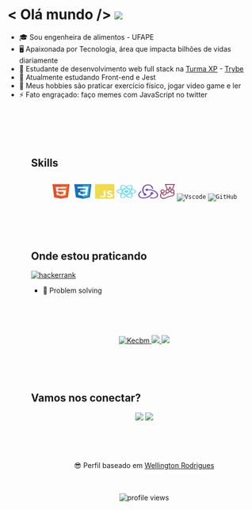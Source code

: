 ### <h1>< Olá mundo /> <img src = "https://raw.githubusercontent.com/MartinHeinz/MartinHeinz/master/wave.gif" width ="40px"></h1>

<ul>
  <li>🎓 Sou engenheira de alimentos - UFAPE</li>
  <li>🖥 Apaixonada por Tecnologia, área que impacta bilhões de vidas diariamente</li>
  <li>🔭 Estudante de desenvolvimento web full stack na  <a href="https://www.xpinc.com/">Turma XP</a> - <a href="https://betrybe.com">Trybe</a></li>
  <li>🌱 Atualmente estudando Front-end e Jest</li>
  <li>🤔 Meus hobbies são praticar exercício físico, jogar video game e ler</li>
  <li>⚡ Fato engraçado: faço memes com JavaScript no twitter</li>
<ul>
<br><br><br>
<br>
  <h2>Skills</h2>
  <div align="center" style="margin-top: 30px" style="display: inline_block">
  <code><img title="HTML5" alt="HTML" height="30" width="40" src="https://raw.githubusercontent.com/devicons/devicon/master/icons/html5/html5-original.svg"></code>
  <code><img title="CSS3" alt="CSS" height="30" width="40" src="https://raw.githubusercontent.com/devicons/devicon/master/icons/css3/css3-original.svg"></code>
  <code><img title="JavaScript" alt="JavaScript" height="30" width="40" src="https://raw.githubusercontent.com/devicons/devicon/master/icons/javascript/javascript-plain.svg"></code>
  <code><img title="React" alt="React" height="30" width="40" src="https://raw.githubusercontent.com/devicons/devicon/master/icons/react/react-original.svg"></code>
  <code><img title="Redux" alt="redux" height="30" width="40" src="https://raw.githubusercontent.com/devicons/devicon/master/icons/redux/redux-original.svg"></code>
  <code><img title="Jest" alt="Jest" height="30" width="30" src="https://raw.githubusercontent.com/devicons/devicon/master/icons/jest/jest-plain.svg"></code>
  <code><img title="Vscode" alt="Vscode" height="30" width="40" src="https://cdn.jsdelivr.net/gh/devicons/devicon/icons/vscode/vscode-original.svg" /></code>
  <code><img title="GitHub" alt="GitHub" height="30" width="40" src="https://cdn.jsdelivr.net/gh/devicons/devicon/icons/github/github-original.svg" /></code>
</div>
<br><br><br>
<br>
  <h2>Onde estou praticando</h2>
  <a href="https://www.hackerrank.com/kleciannymelo"><img src='https://img.icons8.com/external-tal-revivo-shadow-tal-revivo/48/000000/external-hackerrank-is-a-technology-company-that-focuses-on-competitive-programming-logo-shadow-tal-revivo.png' alt='hackerrank' height='40'></a>
  <ul>
    <li>🥉 Problem solving</li>
  </ul>
<br><br><br>
<br>
<p align=center>
  <div align=center>
    <a href="https://github.com/Kecbm" title="Kecbm profile">
      <img width=396 src="https://github-readme-streak-stats.herokuapp.com/?user=Kecbm&theme=react&border=61dafb&hide_border=true" alt="Kecbm" />
    </a>
    <a href="https://github.com/Kecbm" title="Kecbm profile">
      <img width=396 src="https://github-readme-stats.vercel.app/api?username=Kecbm&show_icons=true&theme=react&border_color=61dafb&hide_border=true" />
    </a>
    <a href="https://github.com/Kecbm" title="Kecbm profile">
      <img width=396 src="https://github-readme-stats.vercel.app/api/top-langs/?username=Kecbm&hide=c%23,powershell,Mathematica,Ruby,Objective-C,Objective-C%2b%2b,Cuda&title_color=61dafb&text_color=ffffff&icon_color=61dafb&bg_color=20232a&langs_count=8&layout=compact&border_color=61dafb&hide_border=true" />
    </a>
  <br>
  <br>
  </div>
</p>
<br><br>
  <h2>Vamos nos conectar?</h2>
  <div align="center">
  <a href="https://www.linkedin.com/in/kecbm/" target="_blank"><img src="https://img.shields.io/badge/-LinkedIn-%230077B5?style=for-the-badge&logo=linkedin&logoColor=white" target="_blank"></a> 
  <a href="https://www.instagram.com/kecbm/" target="_blank"><img src="https://img.shields.io/badge/-Instagram-%23E4405F?style=for-the-badge&logo=instagram&logoColor=white" target="_blank"></a>
<br>
<br>
</div>
</p>
<br>
<br>
<div align="center">
  <p>
    😎 Perfil baseado em <a href="https://github.com/SrTonn">Wellington Rodrigues</a>
  </p>
<br>
<br>
  <img src="https://komarev.com/ghpvc/?username=Kecbm" alt="profile views" />
</div>
<br><br><br>

